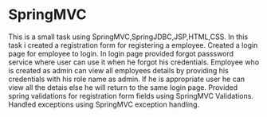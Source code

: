 # SpringMVC


This is a small task using SpringMVC,SpringJDBC,JSP,HTML,CSS.
In this task i created a registration form for registering a employee.
Created a login page for employee to login.
In login page provided forgot passsword service where user can use it when he forgot his credentials.
Employee who is created as admin can view all employees details by providing his credentials with his role name as admin.
If he is appropriate user he can view all the detais else he will return to the same login page. 
Provided spring validations for registration form fields using SpringMVC Validations.
Handled exceptions using SpringMVC exception handling.
